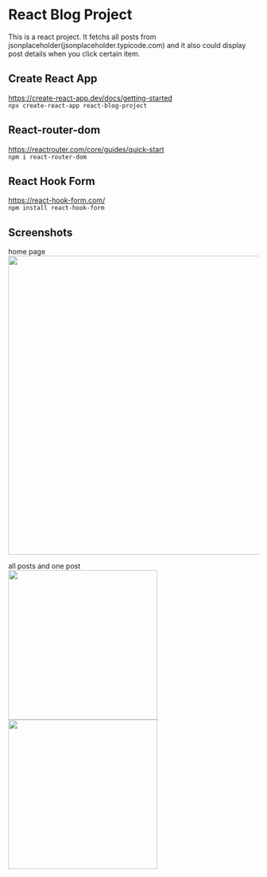 # React Blog Project
This is a react project. It fetchs all posts from jsonplaceholder(jsonplaceholder.typicode.com) and it also could display post details when you click certain item.

## Create React App
https://create-react-app.dev/docs/getting-started   
```npx create-react-app react-blog-project```

## React-router-dom
https://reactrouter.com/core/guides/quick-start   
```npm i react-router-dom```

## React Hook Form   
https://react-hook-form.com/   
```npm install react-hook-form```

## Screenshots
home page   
<img src="https://github.com/JingyiNiu/react-blog-project/blob/master/public/screenshots/homepage.png" width=600>   

all posts and one post   
<img src="https://github.com/JingyiNiu/react-blog-project/blob/master/public/screenshots/posts.png" width=300><img src="https://github.com/JingyiNiu/react-blog-project/blob/master/public/screenshots/post.png" width=300>   
